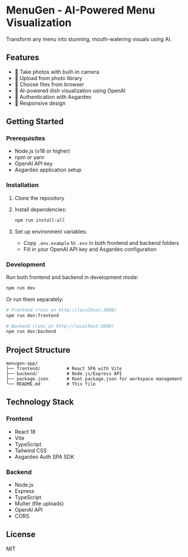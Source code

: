 # MenuGen - AI-Powered Menu Visualization

Transform any menu into stunning, mouth-watering visuals using AI.

## Features

- 📸 Take photos with built-in camera
- 📱 Upload from photo library
- 📁 Choose files from browser
- 🤖 AI-powered dish visualization using OpenAI
- 🔐 Authentication with Asgardeo
- 📱 Responsive design

## Getting Started

### Prerequisites

- Node.js (v18 or higher)
- npm or yarn
- OpenAI API key
- Asgardeo application setup

### Installation

1. Clone the repository
2. Install dependencies:
   ```bash
   npm run install:all
   ```

3. Set up environment variables:
   - Copy `.env.example` to `.env` in both frontend and backend folders
   - Fill in your OpenAI API key and Asgardeo configuration

### Development

Run both frontend and backend in development mode:
```bash
npm run dev
```

Or run them separately:
```bash
# Frontend (runs on http://localhost:3000)
npm run dev:frontend

# Backend (runs on http://localhost:5000)
npm run dev:backend
```

## Project Structure

```
menugen-app/
├── frontend/          # React SPA with Vite
├── backend/           # Node.js/Express API
├── package.json       # Root package.json for workspace management
└── README.md          # This file
```

## Technology Stack

### Frontend
- React 18
- Vite
- TypeScript
- Tailwind CSS
- Asgardeo Auth SPA SDK

### Backend
- Node.js
- Express
- TypeScript
- Multer (file uploads)
- OpenAI API
- CORS

## License

MIT
